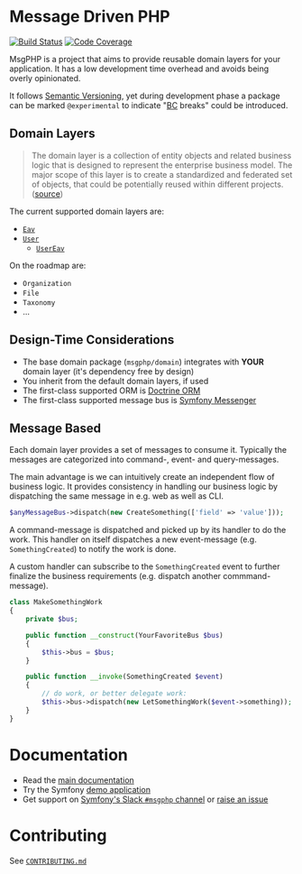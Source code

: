 # Message Driven PHP

[![Build Status][master:travis:img]][master:travis]
[![Code Coverage][master:codecov:img]][master:codecov]

MsgPHP is a project that aims to provide reusable domain layers for your application. It has a low development time
overhead and avoids being overly opinionated.

It follows [Semantic Versioning], yet during development phase a package can be marked `@experimental` to indicate
"[BC] breaks" could be introduced.

## Domain Layers

> The domain layer is a collection of entity objects and related business logic that is designed to represent the
enterprise business model. The major scope of this layer is to create a standardized and federated set of objects, that
could be potentially reused within different projects. ([source](https://www.javacodegeeks.com/2013/05/multilayered-architecture-2-the-domain-layer.html))

The current supported domain layers are:

- [`Eav`][domain:eav]
- [`User`][domain:user]
  - [`UserEav`][domain:user-eav]

On the roadmap are:

- `Organization`
- `File`
- `Taxonomy`
- ...

## Design-Time Considerations

- The base domain package (`msgphp/domain`) integrates with **YOUR** domain layer (it's dependency free by design)
- You inherit from the default domain layers, if used
- The first-class supported ORM is [Doctrine ORM]
- The first-class supported message bus is [Symfony Messenger]

## Message Based

Each domain layer provides a set of messages to consume it. Typically the messages are categorized into command-, event-
and query-messages.

The main advantage is we can intuitively create an independent flow of business logic. It provides consistency in
handling our business logic by dispatching the same message in e.g. web as well as CLI.

```php
$anyMessageBus->dispatch(new CreateSomething(['field' => 'value']));
```

A command-message is dispatched and picked up by its handler to do the work. This handler on itself dispatches a new
event-message (e.g. `SomethingCreated`) to notify the work is done.

A custom handler can subscribe to the `SomethingCreated` event to further finalize the business requirements (e.g.
dispatch another commmand-message).

```php
class MakeSomethingWork
{
    private $bus;

    public function __construct(YourFavoriteBus $bus)
    {
        $this->bus = $bus;
    }

    public function __invoke(SomethingCreated $event)
    {
        // do work, or better delegate work:
        $this->bus->dispatch(new LetSomethingWork($event->something));
    }
}
```

# Documentation

- Read the [main documentation](https://msgphp.github.io/docs/)
- Try the Symfony [demo application](https://github.com/msgphp/symfony-demo-app)
- Get support on [Symfony's Slack `#msgphp` channel](https://symfony.com/slack-invite) or [raise an issue](https://github.com/msgphp/msgphp/issues/new)

# Contributing

See [`CONTRIBUTING.md`](CONTRIBUTING.md)

[master:travis]: https://travis-ci.com/msgphp/msgphp
[master:travis:img]: https://img.shields.io/travis/com/msgphp/msgphp/master.svg?style=flat-square
[master:codecov]: https://codecov.io/gh/msgphp/msgphp
[master:codecov:img]: https://img.shields.io/codecov/c/github/msgphp/msgphp/master.svg?style=flat-square
[domain:eav]: https://github.com/msgphp/eav
[domain:user]: https://github.com/msgphp/user
[domain:user-eav]: https://github.com/msgphp/user-eav
[Semantic Versioning]: https://semver.org/
[BC]: https://en.wikipedia.org/wiki/Backward_compatibility
[Doctrine ORM]: https://www.doctrine-project.org/projects/orm.html
[Symfony Messenger]: https://symfony.com/doc/current/components/messenger.html
